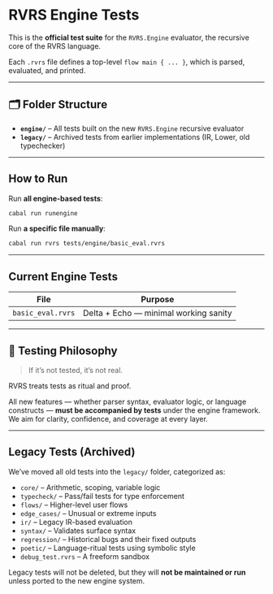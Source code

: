 # RVRS Engine Tests

This is the **official test suite** for the `RVRS.Engine` evaluator, the recursive core of the RVRS language.

Each `.rvrs` file defines a top-level `flow main { ... }`, which is parsed, evaluated, and printed.

---

## 🗂 Folder Structure

- **`engine/`** – All tests built on the new `RVRS.Engine` recursive evaluator
- **`legacy/`** – Archived tests from earlier implementations (IR, Lower, old typechecker)

---

## How to Run

Run **all engine-based tests**:

```bash
cabal run runengine
```

Run **a specific file manually**:

```bash
cabal run rvrs tests/engine/basic_eval.rvrs
```

---

## Current Engine Tests

| File              | Purpose                               |
|-------------------|----------------------------------------|
| `basic_eval.rvrs` | Delta + Echo — minimal working sanity |
<!-- More tests will be added here -->

---

## 🧱 Testing Philosophy

> If it’s not tested, it’s not real.

RVRS treats tests as ritual and proof.

All new features — whether parser syntax, evaluator logic, or language constructs — **must be accompanied by tests** under the engine framework.  
We aim for clarity, confidence, and coverage at every layer.

---

## Legacy Tests (Archived)

We’ve moved all old tests into the `legacy/` folder, categorized as:

- `core/` – Arithmetic, scoping, variable logic
- `typecheck/` – Pass/fail tests for type enforcement
- `flows/` – Higher-level user flows
- `edge_cases/` – Unusual or extreme inputs
- `ir/` – Legacy IR-based evaluation
- `syntax/` – Validates surface syntax
- `regression/` – Historical bugs and their fixed outputs
- `poetic/` – Language-ritual tests using symbolic style
- `debug_test.rvrs` – A freeform sandbox

Legacy tests will not be deleted, but they will **not be maintained or run** unless ported to the new engine system.
